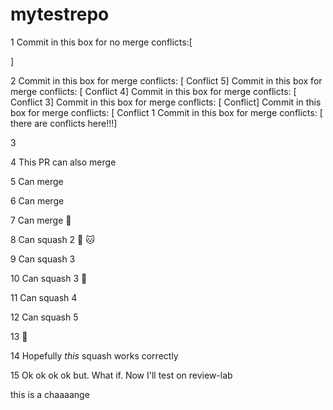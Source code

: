 # mytestrepo

1
Commit in this box for no merge conflicts:[



]

2
Commit in this box for merge conflicts: [ Conflict 5]
Commit in this box for merge conflicts: [ Conflict 4]
Commit in this box for merge conflicts: [ Conflict 3]
Commit in this box for merge conflicts: [ Conflict]
Commit in this box for merge conflicts: [ Conflict 1
Commit in this box for merge conflicts: [ there are conflicts here!!!]

3 

4 This PR can also merge

5 Can merge

6 Can merge

7 Can merge :dog:

8 Can squash 2 :dog: :cat:

9 Can squash 3

10 Can squash 3 :dog:

11 Can squash 4

12 Can squash 5

13 :dog:

14 Hopefully _this_ squash works correctly

15 Ok ok ok ok but. What if. Now I'll test on review-lab

this is a chaaaange
